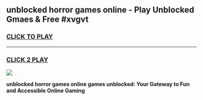 
## unblocked horror games online - Play Unblocked Gmaes & Free #xvgvt
<h3>
<a href="https://news.freeplayer.one?title=unblocked_horror_games_online&ref=26F">CLICK TO PLAY</a></h3>
<hr>

<h3>
<a href="https://news.freeplayer.one?title=unblocked_horror_games_online&ref=26F">CLICK 2 PLAY</a>
  
</h3>

<a href="https://news.freeplayer.one?title=unblocked_horror_games_online&ref=26F/"><img src="https://clearcache.store/games.png"></a>


**unblocked horror games online games unblocked: Your Gateway to Fun and Accessible Online Gaming**
